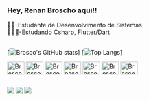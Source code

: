 ### Hey, Renan Broscho aqui!!<br>

👨‍🎓-Estudante de Desenvolvimento de Sistemas <br>
🧑🏼‍🎓-Estudando Csharp, Flutter/Dart

##

[![Brosco's GitHub stats](https://github-readme-stats.vercel.app/api?username=BroscoRenan&show_icons=true&theme=merko&count_private=true)]
[![Top Langs](https://github-readme-stats.vercel.app/api/top-langs/?username=BroscoRenan&langs_count=16&theme=merko&layout=compact)]

<div style="display: inline_block">
<img align="center" alt="Brosco-Csharp" height="30" width="40" src="https://cdn.jsdelivr.net/gh/devicons/devicon/icons/csharp/csharp-original.svg" />
<img align="center" alt="Brosco-HTML5" height="30" width="40" src="https://cdn.jsdelivr.net/gh/devicons/devicon/icons/html5/html5-original-wordmark.svg" />
<img align="center" alt="Brosco-CSS3" height="30" width="40" src="https://cdn.jsdelivr.net/gh/devicons/devicon/icons/css3/css3-original-wordmark.svg" />
<img align="center" alt="Brosco-Dart" height="30" width="40" src="https://cdn.jsdelivr.net/gh/devicons/devicon/icons/dart/dart-plain-wordmark.svg" />
<img align="center" alt="Brosco-Flutter" height="30" width="40" src="https://cdn.jsdelivr.net/gh/devicons/devicon/icons/flutter/flutter-original.svg" />
<img align="center" alt="Brosco-MySQL" height="30" width="40" src="https://cdn.jsdelivr.net/gh/devicons/devicon/icons/mysql/mysql-original-wordmark.svg" />
<img align="center" alt="Brosco-PHP" height="30" width="40" src="https://cdn.jsdelivr.net/gh/devicons/devicon/icons/php/php-plain.svg" />       
</div>    

##
<div>
  <a href="https://www.instagram.com/broscorenan/" target="_blank"><img src="https://img.shields.io/badge/Instagram-E4405F?style=for-the-badge&logo=instagram&logoColor=white" target="_blank"></a>
  <a href="https://twitter.com/RenanBrosco" target="_blank"><img src="https://img.shields.io/badge/Twitter-1DA1F2?style=for-the-badge&logo=twitter&logoColor=white" target="_blank"></a>
  <a href="https://mail.google.com/mail/u/0/#inbox" target="_blank"><img src="https://img.shields.io/badge/Gmail-D14836?style=for-the-badge&logo=gmail&logoColor=white" target="_blank"></a>
</div>  
